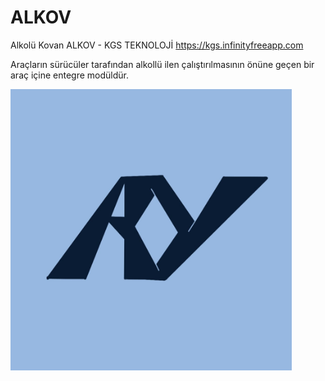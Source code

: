 # ALKOV
Alkolü Kovan ALKOV - KGS TEKNOLOJİ 
https://kgs.infinityfreeapp.com

Araçların sürücüler tarafından alkollü ilen çalıştırılmasının önüne geçen bir araç içine entegre modüldür.

<p align="left">
  <img width="450" height="450" src="https://github.com/Kaan-GUL60/ALKOV/blob/main/Alkov%20Logo.jpeg?raw=true">
</p>


